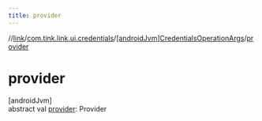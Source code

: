 ```yaml
---
title: provider
---
```

//[link](../../../index.html)/[com.tink.link.ui.credentials](../index.html)/[[androidJvm]CredentialsOperationArgs](index.html)/[provider](provider.html)



# provider



[androidJvm]\
abstract val [provider](provider.html): Provider




